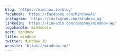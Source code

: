 ```yaml
---
blog: 'https://mindnow.io/blog'
facebook: 'https://facebook.com/MindnowAG'
instagram: 'https://instagram.com/mindnow_ag'
linkedin: 'https://linkedin.com/company/mindnow-ag'
logohandle: mindnowio
sort: mindnow
title: mindnow
twitter: MindNow_IO
website: 'https://mindnow.io/'
---
```

